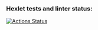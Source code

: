 ### Hexlet tests and linter status:
[![Actions Status](https://github.com/dserobabin/frontend-project-lvl1/workflows/hexlet-check/badge.svg)](https://github.com/dserobabin/frontend-project-lvl1/actions)
